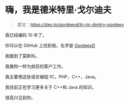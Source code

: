 # 嗨，我是德米特里·戈尔迪夫

> 原文：<https://dev.to/gordeevd/hi-im-dmitry-gordeev>

我已经编码 10 年了。

你可以在 GitHub 上找到我，名字是 [GordeevD](https://github.com/GordeevD)

我搬到了莫斯科。

我像狗一样为疯狂的客户工作。

我主要用这些语言编程:1C，PHP，C++，Java。

我目前正在学习更多关于 C++和 Java 的知识。

很高兴见到你。